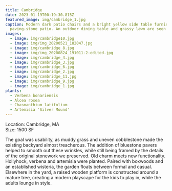 ```yaml
---
title: Cambridge
date: 2023-01-19T00:19:30.815Z
featured_image: img/cambridge_1.jpg
caption: Modern dark patio chairs and a bright yellow side table furnish a
  paving-stone patio. An outdoor dining table and grassy lawn are seen behind.
images:
  - image: img/cambridge10.jpg
  - image: img/img_20200521_182047.jpg
  - image: img/cambridge_8.jpg
  - image: img/img_20200824_191011-2-edited.jpg
  - image: img/cambridge_4.jpg
  - image: img/cambridge_3.jpg
  - image: img/cambridge_6.jpg
  - image: img/cambridge_2.jpg
  - image: img/cambridge_11.jpg
  - image: img/cambridge_9.jpg
  - image: img/cambridge_1.jpg
plants:
  - Verbena bonariensis
  - Alcea rosea
  - Chasmanthium latifolium
  - Artemisia 'Silver Mound'
---
```

L﻿ocation: Cambridge, MA\
S﻿ize: 1500 SF



The goal was usability, as muddy grass and uneven cobblestone made the existing backyard almost treacherous. The addition of bluestone pavers helped to smooth out these wrinkles, while still being framed by the details of the original stonework we preserved. Old charm meets new functionality. Hollyhock, verbena and artemisia were planted. Paired with boxwoods and an established wisteria, the garden floats between formal and casual. Elsewhere in the yard, a raised wooden platform is constructed around a mature tree, creating a modern playscape for the kids to play in, while the adults lounge in style.